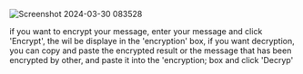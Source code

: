 ![Screenshot 2024-03-30 083528](https://github.com/Luxzzifer/DESMON/assets/135999889/b01df51b-d4cc-4ece-a371-68cb66fc5eb0)

if you want to encrypt your message, enter your message and click 'Encrypt', the wil be displaye in the 'encryption' box, if you want decryption, you can copy and paste the encrypted result or the message that has been encrypted by other, and paste it into the 'encryption; box and click 'Decryp'
